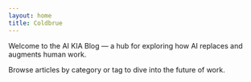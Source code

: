 ```yaml
---
layout: home
title: Coldbrue
---
```


Welcome to the AI KIA Blog — a hub for exploring how AI replaces and augments human work.

Browse articles by category or tag to dive into the future of work.
